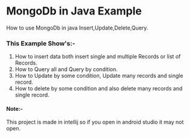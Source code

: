 # MongoDb in Java Example
How to use MongoDb in java Insert,Update,Delete,Query.

### This Example Show's:-
1) How to insert data both insert single and multiple Records or list of Records.
2) How to Query all and Query by condition.
3) How to Update by some condition, Update many records and single record.
4) How to delete by some condition and also delete many records and single record.

#### Note:-
This project is made in intellij so if you open in android studio it may not open. 

